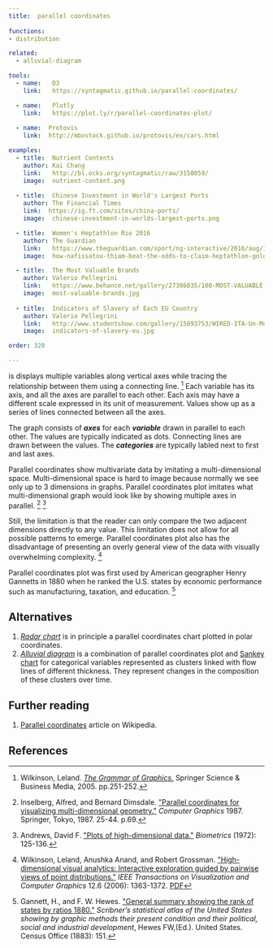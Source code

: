 ```yaml
---
title:  parallel coordinates
  
functions:
- distribution

related:
  - alluvial-diagram

tools:
  - name:   D3
    link:   https://syntagmatic.github.io/parallel-coordinates/

  - name:   Plotly
    link:   https://plot.ly/r/parallel-coordinates-plot/
  
  - name:  Protovis
    link:  http://mbostock.github.io/protovis/ex/cars.html

examples:
  - title:  Nutrient Contents
    author: Kai Chang
    link:   http://bl.ocks.org/syntagmatic/raw/3150059/
    image:  nutrient-content.png
    
  - title:  Chinese Investment in World's Largest Ports
    author: The Financial Times
    link:  https://ig.ft.com/sites/china-ports/
    image:  chinese-investment-in-worlds-largest-ports.png

  - title:  Women's Heptathlon Rio 2016
    author: The Guardian
    link:   https://www.theguardian.com/sport/ng-interactive/2016/aug/14/how-nafissatou-thiam-beat-the-odds-to-claim-the-heptathlon-gold-in-rio
    image:  how-nafissatou-thiam-beat-the-odds-to-claim-heptathlon-gold.png

  - title:  The Most Valuable Brands
    author: Valerio Pellegrini
    link:   https://www.behance.net/gallery/27306035/100-MOST-VALUABLE-BRANDS-201015-Corriere-della-Sera
    image:  most-valuable-brands.jpg
  
  - title:  Indicators of Slavery of Each EU Country
    author: Valerio Pellegrini
    link:   http://www.studentshow.com/gallery/15893753/WIRED-ITA-Un-Mondo-di-Schiavi
    image:  indicators-of-slavery-eu.jpg

order: 320

---
```


is displays multiple variables along vertical axes while tracing the relationship between them using a connecting line. [^wilkinson] Each variable has its axis, and all the axes are parallel to each other. Each axis may have a different scale expressed in its unit of measurement. Values show up as a series of lines connected between all the axes.

<!--more-->
The graph consists of ***axes*** for each ***variable*** drawn in parallel to each other. The values are typically indicated as dots. Connecting lines are drawn between the values. The ***categories*** are typically labled next to first and last axes.


Parallel coordinates show multivariate data by imitating a multi-dimensional space. Multi-dimensional space is hard to image because normally we see only up to 3 dimensions in graphs. Parallel coordinates plot imitates what multi-dimensional graph would look like by showing multiple axes in parallel. [^inselberg] [^andrews]

Still, the limitation is that the reader can only compare the two adjacent dimensions directly to any value. This limitation does not allow for all possible patterns to emerge. Parallel coordinates plot also has the disadvantage of presenting an overly general view of the data with visually overwhelming complexity. [^wilkinson2]

Parallel coordinates plot was first used by American geographer Henry Gannetts in 1880 when he ranked the U.S. states by economic performance such as manufacturing, taxation, and education. [^rumsey]


## Alternatives
1. [*Radar chart*](/radar-chart) is in principle a parallel coordinates chart plotted in polar coordinates.
2. [*Alluvial diagram*](/alluvial-diagram) is a combination of parallel coordinates plot and [Sankey chart](/Sankey-chart) for categorical variables represented as clusters linked with flow lines of different thickness. They represent changes in the composition of these clusters over time.


## Further reading
1. [Parallel coordinates](https://en.wikipedia.org/wiki/Parallel_coordinates) article on Wikipedia.

## References
[^wilkinson]: Wilkinson, Leland. [*The Grammar of Graphics.*]((https://books.google.com/books?hl=en&lr=&id=_kRX4LoFfGQC)) Springer Science & Business Media, 2005. pp.251-252.
[^rumsey]: Gannett, H., and F. W. Hewes. ["General summary showing the rank of states by ratios 1880."](https://www.davidrumsey.com/luna/servlet/s/jq78gr) *Scribner’s statistical atlas of the United States showing by graphic methods their present condition and their political, social and industrial development*, Hewes FW,(Ed.). United States. Census Office (1883): 151.
[^inselberg]: Inselberg, Alfred, and Bernard Dimsdale. ["Parallel coordinates for visualizing multi-dimensional geometry."](https://doi.org/10.1007/978-4-431-68057-4_3) *Computer Graphics* 1987. Springer, Tokyo, 1987. 25-44. p.69.
[^andrews]: Andrews, David F. ["Plots of high-dimensional data."](https://www.jstor.org/stable/2528964) *Biometrics* (1972): 125-136.
[^wilkinson2]: Wilkinson, Leland, Anushka Anand, and Robert Grossman. ["High-dimensional visual analytics: Interactive exploration guided by pairwise views of point distributions."](https://doi.org/10.1109/TVCG.2006.94) *IEEE Transactions on Visualization and Computer Graphics* 12.6 (2006): 1363-1372. [PDF](https://www.cs.uic.edu/~wilkinson/Publications/sorting.pdf)

